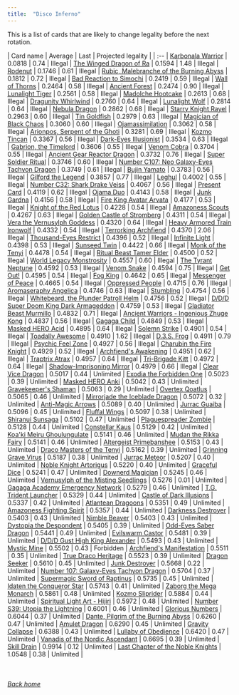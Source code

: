 ```yaml
---
title:  "Disco Inferno"
---
```


This is a list of cards that are likely to change legality before the next rotation.

| Card name | Average | Last | Projected legality |
| :-- |
[Karbonala Warrior](https://db.ygoprodeck.com/card/?search=Karbonala%20Warrior) | 0.0818 | 0.74 | Illegal |
[The Winged Dragon of Ra](https://db.ygoprodeck.com/card/?search=The%20Winged%20Dragon%20of%20Ra) | 0.1594 | 1.48 | Illegal |
[Rodenut](https://db.ygoprodeck.com/card/?search=Rodenut) | 0.1746 | 0.61 | Illegal |
[Rubic, Malebranche of the Burning Abyss](https://db.ygoprodeck.com/card/?search=Rubic,%20Malebranche%20of%20the%20Burning%20Abyss) | 0.1812 | 0.72 | Illegal |
[Bad Reaction to Simochi](https://db.ygoprodeck.com/card/?search=Bad%20Reaction%20to%20Simochi) | 0.2419 | 0.59 | Illegal |
[Wall of Thorns](https://db.ygoprodeck.com/card/?search=Wall%20of%20Thorns) | 0.2464 | 0.58 | Illegal |
[Ancient Forest](https://db.ygoprodeck.com/card/?search=Ancient%20Forest) | 0.2474 | 0.90 | Illegal |
[Lunalight Tiger](https://db.ygoprodeck.com/card/?search=Lunalight%20Tiger) | 0.2561 | 0.58 | Illegal |
[Madolche Hootcake](https://db.ygoprodeck.com/card/?search=Madolche%20Hootcake) | 0.2613 | 0.68 | Illegal |
[Dragunity Whirlwind](https://db.ygoprodeck.com/card/?search=Dragunity%20Whirlwind) | 0.2760 | 0.64 | Illegal |
[Lunalight Wolf](https://db.ygoprodeck.com/card/?search=Lunalight%20Wolf) | 0.2814 | 0.64 | Illegal |
[Nebula Dragon](https://db.ygoprodeck.com/card/?search=Nebula%20Dragon) | 0.2862 | 0.68 | Illegal |
[Starry Knight Rayel](https://db.ygoprodeck.com/card/?search=Starry%20Knight%20Rayel) | 0.2963 | 0.60 | Illegal |
[Tin Goldfish](https://db.ygoprodeck.com/card/?search=Tin%20Goldfish) | 0.2979 | 0.63 | Illegal |
[Magician of Black Chaos](https://db.ygoprodeck.com/card/?search=Magician%20of%20Black%20Chaos) | 0.3060 | 0.60 | Illegal |
[Ojamassimilation](https://db.ygoprodeck.com/card/?search=Ojamassimilation) | 0.3062 | 0.58 | Illegal |
[Arionpos, Serpent of the Ghoti](https://db.ygoprodeck.com/card/?search=Arionpos,%20Serpent%20of%20the%20Ghoti) | 0.3281 | 0.69 | Illegal |
[Kozmo Tincan](https://db.ygoprodeck.com/card/?search=Kozmo%20Tincan) | 0.3367 | 0.56 | Illegal |
[Dark-Eyes Illusionist](https://db.ygoprodeck.com/card/?search=Dark-Eyes%20Illusionist) | 0.3534 | 0.63 | Illegal |
[Gabrion, the Timelord](https://db.ygoprodeck.com/card/?search=Gabrion,%20the%20Timelord) | 0.3606 | 0.55 | Illegal |
[Venom Cobra](https://db.ygoprodeck.com/card/?search=Venom%20Cobra) | 0.3704 | 0.55 | Illegal |
[Ancient Gear Reactor Dragon](https://db.ygoprodeck.com/card/?search=Ancient%20Gear%20Reactor%20Dragon) | 0.3732 | 0.76 | Illegal |
[Super Soldier Ritual](https://db.ygoprodeck.com/card/?search=Super%20Soldier%20Ritual) | 0.3746 | 0.60 | Illegal |
[Number C107: Neo Galaxy-Eyes Tachyon Dragon](https://db.ygoprodeck.com/card/?search=Number%20C107:%20Neo%20Galaxy-Eyes%20Tachyon%20Dragon) | 0.3749 | 0.61 | Illegal |
[Bujin Yamato](https://db.ygoprodeck.com/card/?search=Bujin%20Yamato) | 0.3783 | 0.56 | Illegal |
[Gilford the Legend](https://db.ygoprodeck.com/card/?search=Gilford%20the%20Legend) | 0.3857 | 0.77 | Illegal |
[Leghul](https://db.ygoprodeck.com/card/?search=Leghul) | 0.4002 | 0.55 | Illegal |
[Number C32: Shark Drake Veiss](https://db.ygoprodeck.com/card/?search=Number%20C32:%20Shark%20Drake%20Veiss) | 0.4067 | 0.56 | Illegal |
[Present Card](https://db.ygoprodeck.com/card/?search=Present%20Card) | 0.4119 | 0.62 | Illegal |
[Ojama Duo](https://db.ygoprodeck.com/card/?search=Ojama%20Duo) | 0.4143 | 0.58 | Illegal |
[Junk Gardna](https://db.ygoprodeck.com/card/?search=Junk%20Gardna) | 0.4156 | 0.58 | Illegal |
[Fire King Avatar Arvata](https://db.ygoprodeck.com/card/?search=Fire%20King%20Avatar%20Arvata) | 0.4177 | 0.53 | Illegal |
[Knight of the Red Lotus](https://db.ygoprodeck.com/card/?search=Knight%20of%20the%20Red%20Lotus) | 0.4228 | 0.54 | Illegal |
[Amazoness Scouts](https://db.ygoprodeck.com/card/?search=Amazoness%20Scouts) | 0.4267 | 0.63 | Illegal |
[Golden Castle of Stromberg](https://db.ygoprodeck.com/card/?search=Golden%20Castle%20of%20Stromberg) | 0.4311 | 0.54 | Illegal |
[Vera the Vernusylph Goddess](https://db.ygoprodeck.com/card/?search=Vera%20the%20Vernusylph%20Goddess) | 0.4320 | 0.64 | Illegal |
[Heavy Armored Train Ironwolf](https://db.ygoprodeck.com/card/?search=Heavy%20Armored%20Train%20Ironwolf) | 0.4332 | 0.54 | Illegal |
[Terrorking Archfiend](https://db.ygoprodeck.com/card/?search=Terrorking%20Archfiend) | 0.4370 | 2.06 | Illegal |
[Thousand-Eyes Restrict](https://db.ygoprodeck.com/card/?search=Thousand-Eyes%20Restrict) | 0.4396 | 0.52 | Illegal |
[Infinite Light](https://db.ygoprodeck.com/card/?search=Infinite%20Light) | 0.4398 | 0.53 | Illegal |
[Sunseed Twin](https://db.ygoprodeck.com/card/?search=Sunseed%20Twin) | 0.4422 | 0.66 | Illegal |
[Monk of the Tenyi](https://db.ygoprodeck.com/card/?search=Monk%20of%20the%20Tenyi) | 0.4478 | 0.54 | Illegal |
[Ritual Beast Tamer Elder](https://db.ygoprodeck.com/card/?search=Ritual%20Beast%20Tamer%20Elder) | 0.4500 | 0.52 | Illegal |
[World Legacy Monstrosity](https://db.ygoprodeck.com/card/?search=World%20Legacy%20Monstrosity) | 0.4557 | 0.60 | Illegal |
[The Tyrant Neptune](https://db.ygoprodeck.com/card/?search=The%20Tyrant%20Neptune) | 0.4592 | 0.53 | Illegal |
[Venom Snake](https://db.ygoprodeck.com/card/?search=Venom%20Snake) | 0.4594 | 0.75 | Illegal |
[Get Out!](https://db.ygoprodeck.com/card/?search=Get%20Out!) | 0.4595 | 0.54 | Illegal |
[Fog King](https://db.ygoprodeck.com/card/?search=Fog%20King) | 0.4642 | 0.65 | Illegal |
[Messenger of Peace](https://db.ygoprodeck.com/card/?search=Messenger%20of%20Peace) | 0.4665 | 0.54 | Illegal |
[Oppressed People](https://db.ygoprodeck.com/card/?search=Oppressed%20People) | 0.4715 | 0.76 | Illegal |
[Aromaseraphy Angelica](https://db.ygoprodeck.com/card/?search=Aromaseraphy%20Angelica) | 0.4746 | 0.63 | Illegal |
[Stumbling](https://db.ygoprodeck.com/card/?search=Stumbling) | 0.4754 | 0.56 | Illegal |
[Whitebeard, the Plunder Patroll Helm](https://db.ygoprodeck.com/card/?search=Whitebeard,%20the%20Plunder%20Patroll%20Helm) | 0.4756 | 0.52 | Illegal |
[D/D/D Super Doom King Dark Armageddon](https://db.ygoprodeck.com/card/?search=D/D/D%20Super%20Doom%20King%20Dark%20Armageddon) | 0.4759 | 0.53 | Illegal |
[Gladiator Beast Murmillo](https://db.ygoprodeck.com/card/?search=Gladiator%20Beast%20Murmillo) | 0.4832 | 0.71 | Illegal |
[Ancient Warriors - Ingenious Zhuge Kong](https://db.ygoprodeck.com/card/?search=Ancient%20Warriors%20-%20Ingenious%20Zhuge%20Kong) | 0.4837 | 0.56 | Illegal |
[Gagaga Child](https://db.ygoprodeck.com/card/?search=Gagaga%20Child) | 0.4849 | 0.53 | Illegal |
[Masked HERO Acid](https://db.ygoprodeck.com/card/?search=Masked%20HERO%20Acid) | 0.4895 | 0.64 | Illegal |
[Solemn Strike](https://db.ygoprodeck.com/card/?search=Solemn%20Strike) | 0.4901 | 0.54 | Illegal |
[Toadally Awesome](https://db.ygoprodeck.com/card/?search=Toadally%20Awesome) | 0.4910 | 1.62 | Illegal |
[D.3.S. Frog](https://db.ygoprodeck.com/card/?search=D.3.S.%20Frog) | 0.4911 | 0.79 | Illegal |
[Psychic Feel Zone](https://db.ygoprodeck.com/card/?search=Psychic%20Feel%20Zone) | 0.4927 | 0.56 | Illegal |
[Charubin the Fire Knight](https://db.ygoprodeck.com/card/?search=Charubin%20the%20Fire%20Knight) | 0.4929 | 0.52 | Illegal |
[Archfiend's Awakening](https://db.ygoprodeck.com/card/?search=Archfiend's%20Awakening) | 0.4951 | 0.62 | Illegal |
[Traptrix Atrax](https://db.ygoprodeck.com/card/?search=Traptrix%20Atrax) | 0.4957 | 0.64 | Illegal |
[Tri-Brigade Kitt](https://db.ygoprodeck.com/card/?search=Tri-Brigade%20Kitt) | 0.4972 | 0.64 | Illegal |
[Shadow-Imprisoning Mirror](https://db.ygoprodeck.com/card/?search=Shadow-Imprisoning%20Mirror) | 0.4979 | 0.66 | Illegal |
[Clear Vice Dragon](https://db.ygoprodeck.com/card/?search=Clear%20Vice%20Dragon) | 0.5017 | 0.44 | Unlimited |
[Exodia the Forbidden One](https://db.ygoprodeck.com/card/?search=Exodia%20the%20Forbidden%20One) | 0.5023 | 0.39 | Unlimited |
[Masked HERO Anki](https://db.ygoprodeck.com/card/?search=Masked%20HERO%20Anki) | 0.5042 | 0.43 | Unlimited |
[Gravekeeper's Shaman](https://db.ygoprodeck.com/card/?search=Gravekeeper's%20Shaman) | 0.5063 | 0.29 | Unlimited |
[Overtex Qoatlus](https://db.ygoprodeck.com/card/?search=Overtex%20Qoatlus) | 0.5065 | 0.46 | Unlimited |
[Mirrorjade the Iceblade Dragon](https://db.ygoprodeck.com/card/?search=Mirrorjade%20the%20Iceblade%20Dragon) | 0.5072 | 0.32 | Unlimited |
[Anti-Magic Arrows](https://db.ygoprodeck.com/card/?search=Anti-Magic%20Arrows) | 0.5089 | 0.40 | Unlimited |
[Jurrac Guaiba](https://db.ygoprodeck.com/card/?search=Jurrac%20Guaiba) | 0.5096 | 0.45 | Unlimited |
[Fluffal Wings](https://db.ygoprodeck.com/card/?search=Fluffal%20Wings) | 0.5097 | 0.38 | Unlimited |
[Shiranui Sunsaga](https://db.ygoprodeck.com/card/?search=Shiranui%20Sunsaga) | 0.5102 | 0.47 | Unlimited |
[Plaguespreader Zombie](https://db.ygoprodeck.com/card/?search=Plaguespreader%20Zombie) | 0.5128 | 0.44 | Unlimited |
[Constellar Kaus](https://db.ygoprodeck.com/card/?search=Constellar%20Kaus) | 0.5129 | 0.42 | Unlimited |
[Koa'ki Meiru Ghoulungulate](https://db.ygoprodeck.com/card/?search=Koa'ki%20Meiru%20Ghoulungulate) | 0.5141 | 0.46 | Unlimited |
[Mudan the Rikka Fairy](https://db.ygoprodeck.com/card/?search=Mudan%20the%20Rikka%20Fairy) | 0.5141 | 0.46 | Unlimited |
[Altergeist Primebanshee](https://db.ygoprodeck.com/card/?search=Altergeist%20Primebanshee) | 0.5153 | 0.43 | Unlimited |
[Draco Masters of the Tenyi](https://db.ygoprodeck.com/card/?search=Draco%20Masters%20of%20the%20Tenyi) | 0.5162 | 0.39 | Unlimited |
[Grinning Grave Virus](https://db.ygoprodeck.com/card/?search=Grinning%20Grave%20Virus) | 0.5187 | 0.38 | Unlimited |
[Jurrac Meteor](https://db.ygoprodeck.com/card/?search=Jurrac%20Meteor) | 0.5207 | 0.40 | Unlimited |
[Noble Knight Artorigus](https://db.ygoprodeck.com/card/?search=Noble%20Knight%20Artorigus) | 0.5220 | 0.40 | Unlimited |
[Graceful Dice](https://db.ygoprodeck.com/card/?search=Graceful%20Dice) | 0.5241 | 0.47 | Unlimited |
[Downerd Magician](https://db.ygoprodeck.com/card/?search=Downerd%20Magician) | 0.5245 | 0.46 | Unlimited |
[Vernusylph of the Misting Seedlings](https://db.ygoprodeck.com/card/?search=Vernusylph%20of%20the%20Misting%20Seedlings) | 0.5276 | 0.01 | Unlimited |
[Gagaga Academy Emergency Network](https://db.ygoprodeck.com/card/?search=Gagaga%20Academy%20Emergency%20Network) | 0.5279 | 0.46 | Unlimited |
[T.G. Trident Launcher](https://db.ygoprodeck.com/card/?search=T.G.%20Trident%20Launcher) | 0.5329 | 0.44 | Unlimited |
[Castle of Dark Illusions](https://db.ygoprodeck.com/card/?search=Castle%20of%20Dark%20Illusions) | 0.5337 | 0.42 | Unlimited |
[Atlantean Dragoons](https://db.ygoprodeck.com/card/?search=Atlantean%20Dragoons) | 0.5351 | 0.49 | Unlimited |
[Amazoness Fighting Spirit](https://db.ygoprodeck.com/card/?search=Amazoness%20Fighting%20Spirit) | 0.5357 | 0.44 | Unlimited |
[Darkness Destroyer](https://db.ygoprodeck.com/card/?search=Darkness%20Destroyer) | 0.5403 | 0.43 | Unlimited |
[Nimble Beaver](https://db.ygoprodeck.com/card/?search=Nimble%20Beaver) | 0.5403 | 0.43 | Unlimited |
[Dystopia the Despondent](https://db.ygoprodeck.com/card/?search=Dystopia%20the%20Despondent) | 0.5405 | 0.39 | Unlimited |
[Odd-Eyes Saber Dragon](https://db.ygoprodeck.com/card/?search=Odd-Eyes%20Saber%20Dragon) | 0.5441 | 0.49 | Unlimited |
[Evilswarm Castor](https://db.ygoprodeck.com/card/?search=Evilswarm%20Castor) | 0.5481 | 0.39 | Unlimited |
[D/D/D Gust High King Alexander](https://db.ygoprodeck.com/card/?search=D/D/D%20Gust%20High%20King%20Alexander) | 0.5493 | 0.43 | Unlimited |
[Mystic Mine](https://db.ygoprodeck.com/card/?search=Mystic%20Mine) | 0.5502 | 0.43 | Forbidden |
[Archfiend's Manifestation](https://db.ygoprodeck.com/card/?search=Archfiend's%20Manifestation) | 0.5511 | 0.35 | Unlimited |
[True Draco Heritage](https://db.ygoprodeck.com/card/?search=True%20Draco%20Heritage) | 0.5523 | 0.39 | Unlimited |
[Dragon Seeker](https://db.ygoprodeck.com/card/?search=Dragon%20Seeker) | 0.5610 | 0.45 | Unlimited |
[Junk Destroyer](https://db.ygoprodeck.com/card/?search=Junk%20Destroyer) | 0.5668 | 0.22 | Unlimited |
[Number 107: Galaxy-Eyes Tachyon Dragon](https://db.ygoprodeck.com/card/?search=Number%20107:%20Galaxy-Eyes%20Tachyon%20Dragon) | 0.5704 | 0.37 | Unlimited |
[Supermagic Sword of Raptinus](https://db.ygoprodeck.com/card/?search=Supermagic%20Sword%20of%20Raptinus) | 0.5735 | 0.45 | Unlimited |
[Idaten the Conqueror Star](https://db.ygoprodeck.com/card/?search=Idaten%20the%20Conqueror%20Star) | 0.5743 | 0.41 | Unlimited |
[Zaborg the Mega Monarch](https://db.ygoprodeck.com/card/?search=Zaborg%20the%20Mega%20Monarch) | 0.5861 | 0.48 | Unlimited |
[Kozmo Sliprider](https://db.ygoprodeck.com/card/?search=Kozmo%20Sliprider) | 0.5884 | 0.44 | Unlimited |
[Spiritual Light Art - Hijiri](https://db.ygoprodeck.com/card/?search=Spiritual%20Light%20Art%20-%20Hijiri) | 0.5972 | 0.48 | Unlimited |
[Number S39: Utopia the Lightning](https://db.ygoprodeck.com/card/?search=Number%20S39:%20Utopia%20the%20Lightning) | 0.6001 | 0.46 | Unlimited |
[Glorious Numbers](https://db.ygoprodeck.com/card/?search=Glorious%20Numbers) | 0.6044 | 0.37 | Unlimited |
[Dante, Pilgrim of the Burning Abyss](https://db.ygoprodeck.com/card/?search=Dante,%20Pilgrim%20of%20the%20Burning%20Abyss) | 0.6260 | 0.47 | Unlimited |
[Amulet Dragon](https://db.ygoprodeck.com/card/?search=Amulet%20Dragon) | 0.6290 | 0.45 | Unlimited |
[Gravity Collapse](https://db.ygoprodeck.com/card/?search=Gravity%20Collapse) | 0.6388 | 0.43 | Unlimited |
[Lullaby of Obedience](https://db.ygoprodeck.com/card/?search=Lullaby%20of%20Obedience) | 0.6420 | 0.47 | Unlimited |
[Vanadis of the Nordic Ascendant](https://db.ygoprodeck.com/card/?search=Vanadis%20of%20the%20Nordic%20Ascendant) | 0.6695 | 0.39 | Unlimited |
[Skill Drain](https://db.ygoprodeck.com/card/?search=Skill%20Drain) | 0.9914 | 0.12 | Unlimited |
[Last Chapter of the Noble Knights](https://db.ygoprodeck.com/card/?search=Last%20Chapter%20of%20the%20Noble%20Knights) | 1.0548 | 0.38 | Unlimited |

<br>

###### [Back home](index)